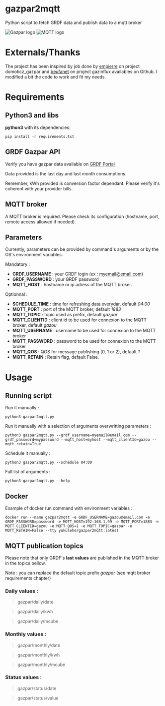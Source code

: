 # gazpar2mqtt
Python script to fetch GRDF data and publish data to a mqtt broker

![Gazpar logo](https://s2.qwant.com/thumbr/474x266/d/6/5f73ca2a6a6ad456cee493bb73bc9bf24662ded76a98c4eb0a117e16d666d2/th.jpg?u=https%3A%2F%2Ftse2.explicit.bing.net%2Fth%3Fid%3DOIP.Y_lVygaMR2JQYgTvLVvc5wHaEK%26pid%3DApi&q=0&b=1&p=0&a=0)
![MQTT logo](https://s2.qwant.com/thumbr/474x266/e/b/0bb1caaf35b0ed78b567ce4ba21cffd3d22f8bc4a7c82a3ba331cc0dd88a23/th.jpg?u=https%3A%2F%2Ftse3.mm.bing.net%2Fth%3Fid%3DOIP.eK8FAO1DnuuVt6wYA1WOmAHaEK%26pid%3DApi&q=0&b=1&p=0&a=0)

# Externals/Thanks
The project has been inspired by job done by [empierre](https://github.com/empierre/domoticz_gaspar) on project domoticz_gazpar and [beufanet](https://github.com/beufanet/gazpar) on project gazinflux availables on Github. I modified a bit the code to work and fit my needs.

# Requirements

## Python3 and libs

**python3** with its dependencies:

``` 
pip install -r requirements.txt
``` 

## GRDF Gazpar API

Verify you have gazpar data available on [GRDF Portal](https://monespace.grdf.fr/monespace/connexion)

Data provided is the last day and last month consumptions.

Remember, kWh provided is conversion factor dependant. Please verify it's coherent with your provider bills.

## MQTT broker

A MQTT broker is required. Please check its configuration (hostname, port, remote access allowed if needed).

## Parameters

Currently, parameters can be provided by command's arguments or by the OS's environment variables.

Mandatory :

* **GRDF_USERNAME** : your GRDF login (ex : myemail@email.com)
* **GRDF_PASSWORD** : your GRDF password
* **MQTT_HOST** : hostname or ip adress of the MQTT broker.

Optionnal :

* **SCHEDULE_TIME** : time for refreshing data everydar, default *04:00*
* **MQTT_PORT** : port of the MQTT broker, default *1883*
* **MQTT_TOPIC** : topic used as prefix, default *gazpar*
* **MQTT_CLIENTID** : client id to be used for connexion to the MQTT broker, default *gazou*
* **MQTT_USERNAME** : username to be used for connexion to the MQTT broker
* **MQTT_PASSWORD** : password to be used for connexion to the MQTT broker
* **MQTT_QOS** : QOS for message publishing (0, 1 or 2), default *1*
* **MQTT_RETAIN** : Retain flag, default False.

# Usage

## Running script

Run it manually :

``` 
python3 gazpar2mqtt.py
``` 

Run it manually with a selection of arguments overwritting parameters :

``` 
python3 gazpar2mqtt.py --grdf_username=myemail@email.com --grdf_password=mypassword --mqtt_host=myhost --mqtt_clientId=gazou --mqtt_retain=True
``` 

Schedule it manually :

``` 
python3 gazpar2mqtt.py --schedule 04:00
``` 

Full list of arguments  :

``` 
python3 gazpar2mqtt.py --help
``` 



## Docker

Example of docker run command with environment variables :

``` 
docker run --name gazpar2mqtt -e GRDF_USERNAME=gazou@email.com -e GRDF_PASSWORD=password -e MQTT_HOST=192.168.1.99 -e MQTT_PORT=1883 -e MQTT_CLIENTID=gazou -e MQTT_QOS=1 -e MQTT_TOPIC=gazpar -e MQTT_RETAIN=False --tty yukulehe/gazpar2mqtt:latest
```


## MQTT publication topics

Please note that only GRDF's **last values** are published in the MQTT broker in the topics bellow.

Note : you can replace the default topic prefix *gazpar* (see mqtt broker requirements chapter)

### Daily values :
> gazpar/daily/date

> gazpar/daily/kwh

> gazpar/daily/mcube

### Monthly values :
> gazpar/monthly/date

> gazpar/monthly/kwh

> gazpar/monthly/mcube

### Status values :
> gazpar/status/date

> gazpar/status/value


